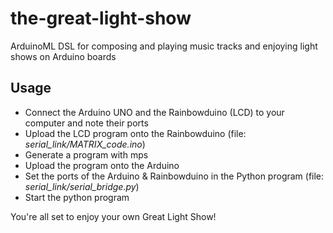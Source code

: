 # the-great-light-show
ArduinoML DSL for composing and playing music tracks and enjoying light shows on Arduino boards


## Usage

- Connect the Arduino UNO and the Rainbowduino (LCD) to your computer and note their ports
- Upload the LCD program onto the Rainbowduino (file: _serial\_link/MATRIX_code.ino_)
- Generate a program with mps
- Upload the program onto the Arduino
- Set the ports of the Arduino & Rainbowduino in the Python program (file: _serial\_link/serial\_bridge.py_)
- Start the python program

You're all set to enjoy your own Great Light Show!

